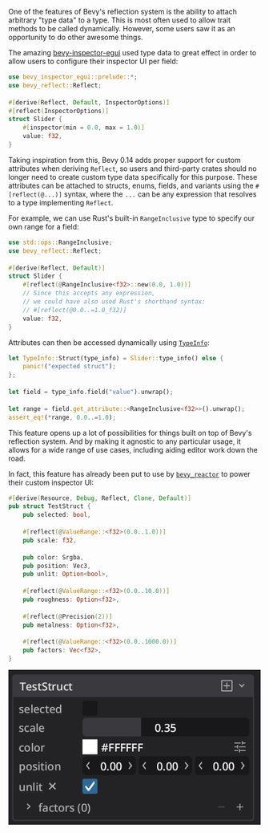 One of the features of Bevy's reflection system is the ability to attach arbitrary "type data" to a type.
This is most often used to allow trait methods to be called dynamically.
However, some users saw it as an opportunity to do other awesome things.

The amazing [bevy-inspector-egui](https://github.com/jakobhellermann/bevy-inspector-egui) used type data to great effect
in order to allow users to configure their inspector UI per field:

```rust
use bevy_inspector_egui::prelude::*;
use bevy_reflect::Reflect;

#[derive(Reflect, Default, InspectorOptions)]
#[reflect(InspectorOptions)]
struct Slider {
    #[inspector(min = 0.0, max = 1.0)]
    value: f32,
}
```

Taking inspiration from this, Bevy 0.14 adds proper support for custom attributes when deriving `Reflect`,
so users and third-party crates should no longer need to create custom type data specifically for this purpose.
These attributes can be attached to structs, enums, fields, and variants using the `#[reflect(@...)]` syntax,
where the `...` can be any expression that resolves to a type implementing `Reflect`.

For example, we can use Rust's built-in `RangeInclusive` type to specify our own range for a field:

```rust
use std::ops::RangeInclusive;
use bevy_reflect::Reflect;

#[derive(Reflect, Default)]
struct Slider {
    #[reflect(@RangeInclusive<f32>::new(0.0, 1.0))]
    // Since this accepts any expression,
    // we could have also used Rust's shorthand syntax:
    // #[reflect(@0.0..=1.0_f32)]
    value: f32,
}
```

Attributes can then be accessed dynamically using [`TypeInfo`](https://docs.rs/bevy/latest/bevy/reflect/enum.TypeInfo.html):

```rust
let TypeInfo::Struct(type_info) = Slider::type_info() else {
    panic!("expected struct");
};

let field = type_info.field("value").unwrap();

let range = field.get_attribute::<RangeInclusive<f32>>().unwrap();
assert_eq!(*range, 0.0..=1.0);
```

This feature opens up a lot of possibilities for things built on top of Bevy's reflection system.
And by making it agnostic to any particular usage, it allows for a wide range of use cases,
including aiding editor work down the road.

In fact, this feature has already been put to use by [`bevy_reactor`](https://github.com/viridia/bevy_reactor/blob/main/examples/complex/reflect_demo.rs)
to power their custom inspector UI:

```rust
#[derive(Resource, Debug, Reflect, Clone, Default)]
pub struct TestStruct {
    pub selected: bool,

    #[reflect(@ValueRange::<f32>(0.0..1.0))]
    pub scale: f32,

    pub color: Srgba,
    pub position: Vec3,
    pub unlit: Option<bool>,

    #[reflect(@ValueRange::<f32>(0.0..10.0))]
    pub roughness: Option<f32>,

    #[reflect(@Precision(2))]
    pub metalness: Option<f32>,

    #[reflect(@ValueRange::<f32>(0.0..1000.0))]
    pub factors: Vec<f32>,
}
```

![A custom UI inspector built using the code above in bevy_reactor](./custom_attributes_demo.png)